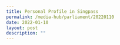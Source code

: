 ```yaml
---
title: Personal Profile in Singpass
permalink: /media-hub/parliament/20220110
date: 2022-01-10
layout: post
description: ""
---
```


